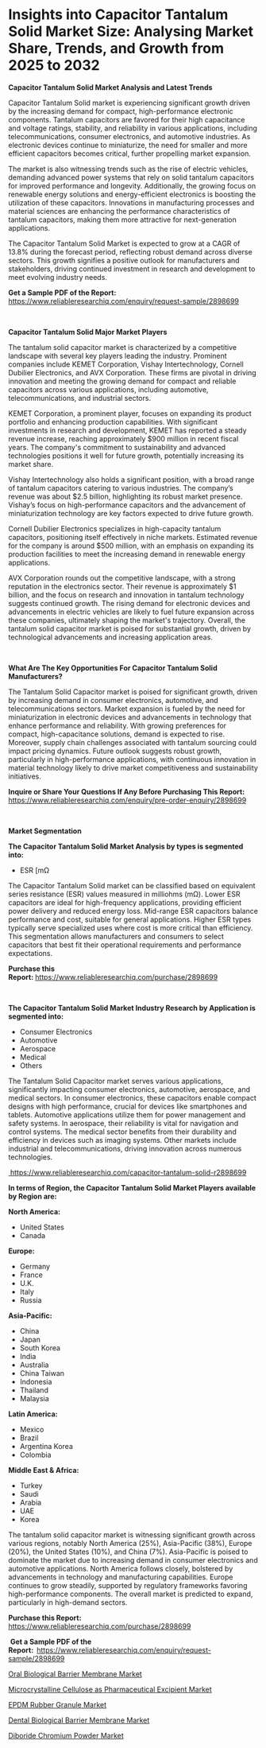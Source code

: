 <p><h1>Insights into Capacitor Tantalum Solid Market Size: Analysing Market Share, Trends, and Growth from 2025 to 2032</h1></p><p><strong>Capacitor Tantalum Solid Market Analysis and Latest Trends</strong></p>
<p><p>Capacitor Tantalum Solid market is experiencing significant growth driven by the increasing demand for compact, high-performance electronic components. Tantalum capacitors are favored for their high capacitance and voltage ratings, stability, and reliability in various applications, including telecommunications, consumer electronics, and automotive industries. As electronic devices continue to miniaturize, the need for smaller and more efficient capacitors becomes critical, further propelling market expansion.</p><p>The market is also witnessing trends such as the rise of electric vehicles, demanding advanced power systems that rely on solid tantalum capacitors for improved performance and longevity. Additionally, the growing focus on renewable energy solutions and energy-efficient electronics is boosting the utilization of these capacitors. Innovations in manufacturing processes and material sciences are enhancing the performance characteristics of tantalum capacitors, making them more attractive for next-generation applications.</p><p>The Capacitor Tantalum Solid Market is expected to grow at a CAGR of 13.8% during the forecast period, reflecting robust demand across diverse sectors. This growth signifies a positive outlook for manufacturers and stakeholders, driving continued investment in research and development to meet evolving industry needs.</p></p>
<p><strong>Get a Sample PDF of the Report:&nbsp;</strong> <a href="https://www.reliableresearchiq.com/enquiry/request-sample/2898699?utm_campaign=1123&utm_medium=2&utm_source=Github&utm_content=ia&utm_term=15032025&utm_id=capacitor-tantalum-solid">https://www.reliableresearchiq.com/enquiry/request-sample/2898699</a></p>
<p>&nbsp;</p>
<p><strong>Capacitor Tantalum Solid Major Market Players</strong></p>
<p><p>The tantalum solid capacitor market is characterized by a competitive landscape with several key players leading the industry. Prominent companies include KEMET Corporation, Vishay Intertechnology, Cornell Dubilier Electronics, and AVX Corporation. These firms are pivotal in driving innovation and meeting the growing demand for compact and reliable capacitors across various applications, including automotive, telecommunications, and industrial sectors.</p><p>KEMET Corporation, a prominent player, focuses on expanding its product portfolio and enhancing production capabilities. With significant investments in research and development, KEMET has reported a steady revenue increase, reaching approximately $900 million in recent fiscal years. The company's commitment to sustainability and advanced technologies positions it well for future growth, potentially increasing its market share.</p><p>Vishay Intertechnology also holds a significant position, with a broad range of tantalum capacitors catering to various industries. The company’s revenue was about $2.5 billion, highlighting its robust market presence. Vishay’s focus on high-performance capacitors and the advancement of miniaturization technology are key factors expected to drive future growth.</p><p>Cornell Dubilier Electronics specializes in high-capacity tantalum capacitors, positioning itself effectively in niche markets. Estimated revenue for the company is around $500 million, with an emphasis on expanding its production facilities to meet the increasing demand in renewable energy applications.</p><p>AVX Corporation rounds out the competitive landscape, with a strong reputation in the electronics sector. Their revenue is approximately $1 billion, and the focus on research and innovation in tantalum technology suggests continued growth. The rising demand for electronic devices and advancements in electric vehicles are likely to fuel future expansion across these companies, ultimately shaping the market's trajectory. Overall, the tantalum solid capacitor market is poised for substantial growth, driven by technological advancements and increasing application areas.</p></p>
<p>&nbsp;</p>
<p><strong>What Are The Key Opportunities For Capacitor Tantalum Solid Manufacturers?</strong></p>
<p><p>The Tantalum Solid Capacitor market is poised for significant growth, driven by increasing demand in consumer electronics, automotive, and telecommunications sectors. Market expansion is fueled by the need for miniaturization in electronic devices and advancements in technology that enhance performance and reliability. With growing preferences for compact, high-capacitance solutions, demand is expected to rise. Moreover, supply chain challenges associated with tantalum sourcing could impact pricing dynamics. Future outlook suggests robust growth, particularly in high-performance applications, with continuous innovation in material technology likely to drive market competitiveness and sustainability initiatives.</p></p>
<p><strong>Inquire or Share Your Questions If Any Before Purchasing This Report:</strong> <a href="https://www.reliableresearchiq.com/enquiry/pre-order-enquiry/2898699?utm_campaign=1123&utm_medium=2&utm_source=Github&utm_content=ia&utm_term=15032025&utm_id=capacitor-tantalum-solid">https://www.reliableresearchiq.com/enquiry/pre-order-enquiry/2898699</a></p>
<p>&nbsp;</p>
<p><strong>Market Segmentation</strong></p>
<p><strong>The Capacitor Tantalum Solid Market Analysis by types is segmented into:</strong></p>
<p><ul><li>ESR [mΩ</li></ul></p>
<p><p>The Capacitor Tantalum Solid market can be classified based on equivalent series resistance (ESR) values measured in milliohms (mΩ). Lower ESR capacitors are ideal for high-frequency applications, providing efficient power delivery and reduced energy loss. Mid-range ESR capacitors balance performance and cost, suitable for general applications. Higher ESR types typically serve specialized uses where cost is more critical than efficiency. This segmentation allows manufacturers and consumers to select capacitors that best fit their operational requirements and performance expectations.</p></p>
<p><strong>Purchase this Report:&nbsp;</strong><a href="https://www.reliableresearchiq.com/purchase/2898699?utm_campaign=1123&utm_medium=2&utm_source=Github&utm_content=ia&utm_term=15032025&utm_id=capacitor-tantalum-solid">https://www.reliableresearchiq.com/purchase/2898699</a></p>
<p>&nbsp;</p>
<p><strong>The Capacitor Tantalum Solid Market Industry Research by Application is segmented into:</strong></p>
<p><ul><li>Consumer Electronics</li><li>Automotive</li><li>Aerospace</li><li>Medical</li><li>Others</li></ul></p>
<p><p>The Tantalum Solid Capacitor market serves various applications, significantly impacting consumer electronics, automotive, aerospace, and medical sectors. In consumer electronics, these capacitors enable compact designs with high performance, crucial for devices like smartphones and tablets. Automotive applications utilize them for power management and safety systems. In aerospace, their reliability is vital for navigation and control systems. The medical sector benefits from their durability and efficiency in devices such as imaging systems. Other markets include industrial and telecommunications, driving innovation across numerous technologies.</p></p>
<p><a href="https://www.reliableresearchiq.com/capacitor-tantalum-solid-r2898699?utm_campaign=1123&utm_medium=2&utm_source=Github&utm_content=ia&utm_term=15032025&utm_id=capacitor-tantalum-solid">&nbsp;https://www.reliableresearchiq.com/capacitor-tantalum-solid-r2898699</a></p>
<p><strong>In terms of Region, the Capacitor Tantalum Solid Market Players available by Region are:</strong></p>
<p>
    <p> <strong> North America: </strong>
        <ul>
            <li>United States</li>
            <li>Canada</li>
        </ul>
        </p> 
    <p> <strong> Europe: </strong>
        <ul>
            <li>Germany</li>
            <li>France</li>
            <li>U.K.</li>
            <li>Italy</li>
            <li>Russia</li>
        </ul>
        </p> 
    <p> <strong> Asia-Pacific: </strong>
        <ul>
            <li>China</li>
            <li>Japan</li>
            <li>South Korea</li>
            <li>India</li>
            <li>Australia</li>
            <li>China Taiwan</li>
            <li>Indonesia</li>
            <li>Thailand</li>
            <li>Malaysia</li>
        </ul>
        </p> 
    <p> <strong> Latin America: </strong>
        <ul>
            <li>Mexico</li>
            <li>Brazil</li>
            <li>Argentina Korea</li>
            <li>Colombia</li>
        </ul>
        </p> 
    <p> <strong> Middle East & Africa: </strong>
        <ul>
            <li>Turkey</li>
            <li>Saudi</li>
            <li>Arabia</li>
            <li>UAE</li>
            <li>Korea</li>
        </ul>
    </p>
    </p>
<p><p>The tantalum solid capacitor market is witnessing significant growth across various regions, notably North America (25%), Asia-Pacific (38%), Europe (20%), the United States (10%), and China (7%). Asia-Pacific is poised to dominate the market due to increasing demand in consumer electronics and automotive applications. North America follows closely, bolstered by advancements in technology and manufacturing capabilities. Europe continues to grow steadily, supported by regulatory frameworks favoring high-performance components. The overall market is predicted to expand, particularly in high-demand sectors.</p></p>
<p><strong>Purchase this Report: </strong><a href="https://www.reliableresearchiq.com/purchase/2898699?utm_campaign=1123&utm_medium=2&utm_source=Github&utm_content=ia&utm_term=15032025&utm_id=capacitor-tantalum-solid">https://www.reliableresearchiq.com/purchase/2898699</a></p>
<p>&nbsp;<strong>Get a Sample PDF of the Report:&nbsp;&nbsp;</strong><a href="https://www.reliableresearchiq.com/enquiry/request-sample/2898699?utm_campaign=1123&utm_medium=2&utm_source=Github&utm_content=ia&utm_term=15032025&utm_id=capacitor-tantalum-solid">https://www.reliableresearchiq.com/enquiry/request-sample/2898699</a></p>
<p><strong></strong></p>
<p><p><a href="https://github.com/saribuissawi/Market-Research-Report-List-1/blob/main/oral-biological-barrier-membrane-market.md?utm_campaign=1123&utm_medium=2&utm_source=Github&utm_content=ia&utm_term=15032025&utm_id=capacitor-tantalum-solid">Oral Biological Barrier Membrane Market</a></p><p><a href="https://github.com/furnoirons9e/Market-Research-Report-List-1/blob/main/microcrystalline-cellulose-as-pharmaceutical-excipient-market.md?utm_campaign=1123&utm_medium=2&utm_source=Github&utm_content=ia&utm_term=15032025&utm_id=capacitor-tantalum-solid">Microcrystalline Cellulose as Pharmaceutical Excipient Market</a></p><p><a href="https://github.com/foddekampo/Market-Research-Report-List-1/blob/main/epdm-rubber-granule-market.md?utm_campaign=1123&utm_medium=2&utm_source=Github&utm_content=ia&utm_term=15032025&utm_id=capacitor-tantalum-solid">EPDM Rubber Granule Market</a></p><p><a href="https://github.com/vandelmanize/Market-Research-Report-List-1/blob/main/dental-biological-barrier-membrane-market.md?utm_campaign=1123&utm_medium=2&utm_source=Github&utm_content=ia&utm_term=15032025&utm_id=capacitor-tantalum-solid">Dental Biological Barrier Membrane Market</a></p><p><a href="https://github.com/sentoljinqiu/Market-Research-Report-List-1/blob/main/diboride-chromium-powder-market.md?utm_campaign=1123&utm_medium=2&utm_source=Github&utm_content=ia&utm_term=15032025&utm_id=capacitor-tantalum-solid">Diboride Chromium Powder Market</a></p></p>
